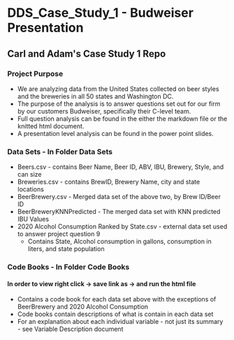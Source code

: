 # DDS_Case_Study_1 - Budweiser Presentation
## Carl and Adam's Case Study 1 Repo

### Project Purpose
 * We are analyzing data from the United States collected on beer styles and the breweries in all 50 states and Washington DC.
 * The purpose of the analysis is to answer questions set out for our firm by our customers Budweiser, specifically their C-level team.
 * Full question analysis can be found in the either the markdown file or the knitted html document.
 * A presentation level analysis can be found in the power point slides.

### Data Sets -  In Folder Data Sets
 * Beers.csv -  contains Beer Name, Beer ID, ABV, IBU, Brewery, Style, and can size
 * Breweries.csv - contains BrewID, Brewery Name, city and state locations
 * BeerBrewery.csv -  Merged data set of the above two, by Brew ID/Beer ID
 * BeerBreweryKNNPredicted - The merged data set with KNN predicted IBU Values
 * 2020 Alcohol Consumption Ranked by State.csv - external data set used to answer project question 9
   * Contains State, Alcohol consumption in gallons, consumption in liters, and state population

### Code Books -  In Folder Code Books
#### In order to view right click -> save link as -> and run the html file
  * Contains a code book for each data set above with the exceptions of BeerBrewery and 2020 Alcohol Consumption
  * Code books contain descriptions of what is contain in each data set
  * For an explanation about each individual variable - not just its summary - see Variable Description document

